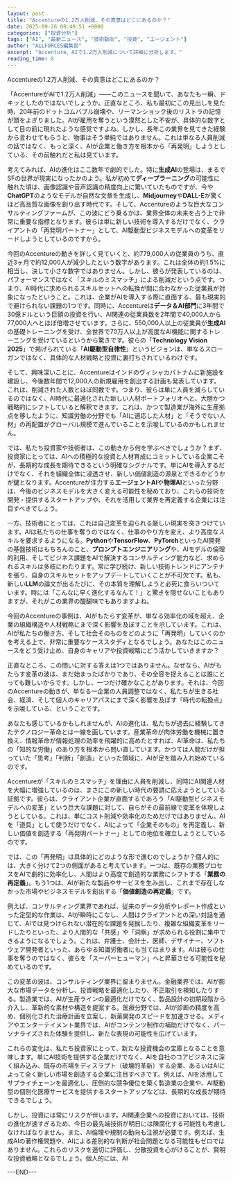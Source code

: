 ```yaml
---
layout: post
title: "Accentureの1.2万人削減、その真意はどこにあるのか？"
date: 2025-09-26 08:40:51 +0000
categories: ["投資分析"]
tags: ["AI", "最新ニュース", "技術動向", "投資", "エージェント"]
author: "ALLFORCES編集部"
excerpt: "Accenture、AIで1.2万人削減について詳細に分析します。"
reading_time: 8
---
```


Accentureの1.2万人削減、その真意はどこにあるのか？

「AccentureがAIで1.2万人削減」――このニュースを聞いて、あなたも一瞬、ドキッとしたのではないでしょうか。正直なところ、私も最初にこの見出しを見た時、20年前のドットコムバブル崩壊や、リーマンショック後のリストラの記憶が頭をよぎりました。AIが雇用を奪うという漠然とした不安が、具体的な数字として目の前に現れたような感覚ですよね。しかし、長年この業界を見てきた経験から言わせてもらうと、物事はそう単純ではありません。これは単なる人員削減の話ではなく、もっと深く、AIが企業と働き方を根本から「再発明」しようとしている、その前触れだと私は見ています。

考えてみれば、AIの進化はここ数年で劇的でした。特に**生成AI**の登場は、まるでSFの世界が現実になったかのよう。私が初めて**ディープラーニング**の可能性に触れた頃は、画像認識や音声認識の精度向上に驚いていたものですが、今や**ChatGPT**のようなモデルが自然な文章を生成し、**Midjourney**や**DALL-E**が驚くほど高品質な画像を創り出す時代です。そして、Accentureのような巨大なコンサルティングファームが、この波にどう乗るかは、業界全体の未来を占う上で非常に重要な指標となります。彼らは単に新しい技術を導入するだけでなく、クライアントの「再発明パートナー」として、AI駆動型ビジネスモデルへの変革をリードしようとしているのですから。

今回のAccentureの動きを詳しく見ていくと、約779,000人の従業員のうち、直近3ヶ月で約12,000人が減少したという数字があります。これは全体の約1.5%に相当し、決して小さな数字ではありません。しかし、彼らが発表しているのは、パフォーマンスではなく「スキルのミスマッチ」による削減だという点です。つまり、AI時代に求められるスキルセットへの転換が間に合わなかった従業員が対象になったということ。これは、企業がAIを導入する際に直面する、最も現実的で避けられない課題の1つです。同時に、Accentureは**データ＆AI部門**に3年間で30億ドルという巨額の投資を行い、AI関連の従業員数を2年間で40,000人から77,000人へとほぼ倍増させています。さらに、550,000人以上の従業員が**生成AI**の基礎トレーニングを受け、全世界で70万人以上が高度なAI機能に関するトレーニングを受けているというから驚きです。彼らの「**Technology Vision 2025**」で掲げられている「**AI駆動型自律性**」というビジョンは、単なるスローガンではなく、具体的な人材戦略と投資に裏打ちされているわけです。

そして、興味深いことに、Accentureはインドのヴィシャカパトナムに新施設を建設し、今後数年間で12,000人の新規雇用を創出する計画も発表しています。これは、削減された人数とほぼ同数です。つまり、彼らは単に人員を減らしているのではなく、AI時代に最適化された新しい人材ポートフォリオへと、大胆かつ戦略的にシフトしていると解釈できます。これは、かつて製造業が海外に生産拠点を移したように、知識労働の分野でも「AIに適応した人材」と「そうでない人材」の再配置がグローバル規模で進んでいることを示唆しているのかもしれません。

では、私たち投資家や技術者は、この動きから何を学ぶべきでしょうか？まず、投資家にとっては、AIへの積極的な投資と人材育成にコミットしている企業こそが、長期的な成長を期待できるという明確なシグナルです。単にAIを導入するだけでなく、それを組織全体に浸透させ、新しい価値創造の源泉とできるかどうかが鍵となります。Accentureが注力する**エージェントAI**や**物理AI**といった分野は、今後のビジネスモデルを大きく変える可能性を秘めており、これらの技術を開発・提供するスタートアップや、それを活用して業界を再定義する企業には注目すべきでしょう。

一方、技術者にとっては、これは自己変革を迫られる厳しい現実を突きつけています。AIは私たちの仕事を奪うのではなく、仕事のやり方を変え、より高度なスキルを要求するようになる。**Python**や**TensorFlow**、**PyTorch**といったAI開発の基盤技術はもちろんのこと、**プロンプトエンジニアリング**や、AIモデルの倫理的利用、そしてビジネス課題をAIで解決するコンサルティング能力など、求められるスキルは多岐にわたります。常に学び続け、新しい技術トレンドにアンテナを張り、自身のスキルセットをアップデートしていくことが不可欠です。私も、新しい**LLM**の論文が出るたびに、その本質を理解しようと必死に食らいついています。時には「こんなに早く進化するなんて！」と驚きを隠せないこともありますが、それがこの業界の醍醐味でもありますよね。

今回のAccentureの事例は、AIがもたらす変革が、単なる効率化の域を超え、企業の組織構造や人材戦略にまで深く影響を及ぼすことを示しています。これは、AIが私たちの働き方、そして社会そのものをどのように「再発明」していくのかを考える上で、非常に重要なケーススタディとなるでしょう。あなたはこのニュースをどう受け止め、自身のキャリアや投資戦略にどう活かしていきますか？

正直なところ、この問いに対する答えは1つではありません。なぜなら、AIがもたらす変革の波は、まだ始まったばかりであり、その全容を捉えることは誰にとっても難しいからです。しかし、一つだけ確かなことがあります。それは、今回のAccentureの動きが、単なる一企業の人員調整ではなく、私たちが生きる社会、経済、そして個人のキャリアパスにまで深く影響を及ぼす「時代の転換点」を示唆している、ということです。

あなたも感じているかもしれませんが、AIの進化は、私たちが過去に経験してきたテクノロジー革命とは一線を画しています。産業革命が肉体労働を機械に置き換え、情報革命が情報処理の効率を飛躍的に高めたとすれば、AI革命は、私たちの「知的な労働」のあり方を根本から問い直しています。かつては人間だけが担っていた「思考」「判断」「創造」といった領域に、AIが足を踏み入れ始めているのです。

Accentureが「スキルのミスマッチ」を理由に人員を削減し、同時にAI関連人材を大幅に増強しているのは、まさにこの新しい時代の要請に応えようとしている証拠です。彼らは、クライアント企業が直面するであろう「AI駆動型ビジネスモデルへの変革」という巨大な課題に対して、自らがその最前線で変革を体現しようとしている。これは、単にコスト削減や効率化のためだけではありません。AIを「道具」として使うだけでなく、AIによって「企業そのもの」を再定義し、新しい価値を創造する「再発明パートナー」としての地位を確立しようとしているのです。

では、この「再発明」は具体的にどのような形で進むのでしょうか？個人的には、大きく分けて2つの側面があると考えています。一つは、既存の業務プロセスをAIで劇的に効率化し、人間はより高度で創造的な業務にシフトする「**業務の再定義**」。もう1つは、AIが新たな製品やサービスを生み出し、これまで存在しなかった市場やビジネスモデルを創出する「**価値創造の再定義**」です。

例えば、コンサルティング業界であれば、従来のデータ分析やレポート作成といった定型的な作業は、AIが瞬時にこなし、人間はクライアントとの深い対話を通じて、AIでは見つけられない潜在的な課題を発掘したり、複雑な組織変革をリードしたりといった、より人間的な「共感」や「洞察」が求められる役割に集中できるようになるでしょう。これは、弁護士、会計士、医師、デザイナー、ソフトウェア開発者といった、あらゆる知識労働者にも当てはまります。AIは彼らの仕事を奪うのではなく、彼らを「スーパーヒューマン」へと昇華させる可能性を秘めているのです。

この変革の波は、コンサルティング業界に留まりません。金融業界では、AIが膨大な市場データを分析し、投資戦略を最適化したり、不正取引を検知したりする。製造業では、AIが生産ラインの最適化だけでなく、製品設計の初期段階から介入し、革新的な素材や構造を提案する。医療分野では、AIが診断の精度を高め、個別化された治療計画を立案し、新薬開発のスピードを加速させる。メディアやエンターテイメント業界では、AIがコンテンツ制作の補助だけでなく、パーソナライズされた体験を提供し、新たな表現の可能性を広げています。

これらの変化は、私たち投資家にとって、新たな投資機会の宝庫となることを意味します。単にAI技術を提供する企業だけでなく、AIを自社のコアビジネスに深く組み込み、既存の市場をディスラプト（破壊的革新）する企業、あるいはAIによって全く新しい市場を創造する企業に注目すべきです。例えば、AIを活用してサプライチェーンを最適化し、圧倒的な競争優位を築く製造業の企業や、AI駆動型の個別化医療サービスを提供するスタートアップなどは、長期的な成長が期待できるでしょう。

しかし、投資には常にリスクが伴います。AI関連企業への投資においては、技術の進化が速すぎるため、今日の最先端技術が明日には陳腐化する可能性も考慮しなければなりません。また、AI倫理や規制の動向も注視が必要です。例えば、生成AIの著作権問題や、AIによる差別的な判断が社会問題となる可能性もゼロではありません。これらのリスクを適切に評価し、分散投資を心がけることが、賢明な投資戦略となるでしょう。個人的には、AI

---END---